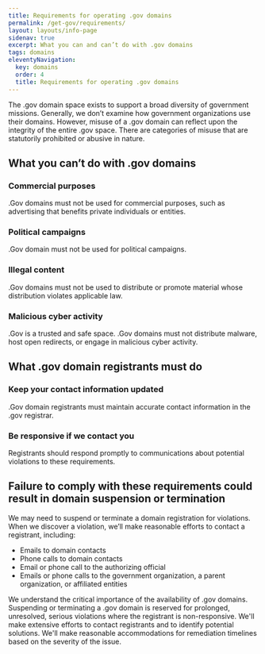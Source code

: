 ```yaml
---
title: Requirements for operating .gov domains
permalink: /get-gov/requirements/
layout: layouts/info-page
sidenav: true
excerpt: What you can and can’t do with .gov domains
tags: domains
eleventyNavigation:
  key: domains
  order: 4
  title: Requirements for operating .gov domains
---
```

The .gov domain space exists to support a broad diversity of government missions. Generally, we don’t examine how government organizations use their domains. However, misuse of a .gov domain can reflect upon the integrity of the entire .gov space. There are categories of misuse that are statutorily prohibited or abusive in nature.


## What you can’t do with .gov domains

### Commercial purposes
.Gov domains must not be used for commercial purposes, such as advertising that benefits private individuals or entities.

### Political campaigns
.Gov domain must not be used for political campaigns. 

### Illegal content
.Gov domains must not be used to distribute or promote material whose distribution violates applicable law.

### Malicious cyber activity
.Gov is a trusted and safe space. .Gov domains must not distribute malware, host open redirects, or engage in malicious cyber activity.


## What .gov domain registrants must do

### Keep your contact information updated
.Gov domain registrants must maintain accurate contact information in the .gov registrar. 

### Be responsive if we contact you
Registrants should respond promptly to communications about potential violations to these requirements.


## Failure to comply with these requirements could result in domain suspension or termination
We may need to suspend or terminate a domain registration for violations. When we discover a violation, we’ll make reasonable efforts to contact a registrant, including:
- Emails to domain contacts
- Phone calls to domain contacts
- Email or phone call to the authorizing official
- Emails or phone calls to the government organization, a parent organization, or affiliated entities

We understand the critical importance of the availability of .gov domains. Suspending or terminating a .gov domain is reserved for prolonged, unresolved, serious violations where the registrant is non-responsive. We'll make extensive efforts to contact registrants and to identify potential solutions. We'll make reasonable accommodations for remediation timelines based on the severity of the issue.

